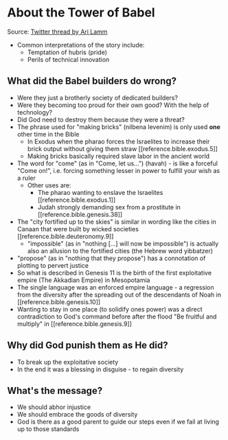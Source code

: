 # About the Tower of Babel

Source: [Twitter thread by Ari Lamm](https://twitter.com/AriLamm/status/1560611614226882560)

- Common interpretations of the story include:
  - Temptation of hubris (pride)
  - Perils of technical innovation

## What did the Babel builders do wrong?
- Were they just a brotherly society of dedicated builders?
- Were they becoming too proud for their own good? With the help of technology?
- Did God need to destroy them because they were a threat?
- The phrase used for "making bricks" (nilbena levenim) is only used **one** other time in the Bible
  - In Exodus when the pharao forces the Israelites to increase their brick output without giving them straw
    [[reference.bible.exodus.5]]
  - Making bricks basically required slave labor in the ancient world
- The word for "come" (as in "Come, let us...") (havah) - is like a forceful "Come on!", i.e. forcing something lesser
  in power to fulfill your wish as a ruler
  - Other uses are:
    - The pharao wanting to enslave the Israelites [[reference.bible.exodus.1]]
    - Judah strongly demanding sex from a prostitute in [[reference.bible.genesis.38]]
- The "city fortified up to the skies" is similar in wording like the cities in Canaan that were built by wicked
  societies [[reference.bible.deuteronomy.9]]
  - "impossible" (as in "nothing [...] will now be impossible") is actually also an allusion to the fortified cities
    (the Hebrew word yibbatzer)
- "propose" (as in "nothing that they propose") has a connotation of plotting to pervert justice
- So what is described in Genesis 11 is the birth of the first exploitative empire (The Akkadian Empire) in Mesopotamia
- The single language was an enforced empire language - a regression from the diversity after the spreading out of the
  descendants of Noah in [[reference.bible.genesis.10]]
- Wanting to stay in one place (to solidify ones power) was a direct contradiction to God's command before after the
  flood "Be fruitful and multiply" in [[reference.bible.genesis.9]]

## Why did God punish them as He did?
- To break up the exploitative society
- In the end it was a blessing in disguise - to regain diversity

## What's the message?
- We should abhor injustice
- We should embrace the goods of diversity
- God is there as a good parent to guide our steps even if we fail at living up to those standards
